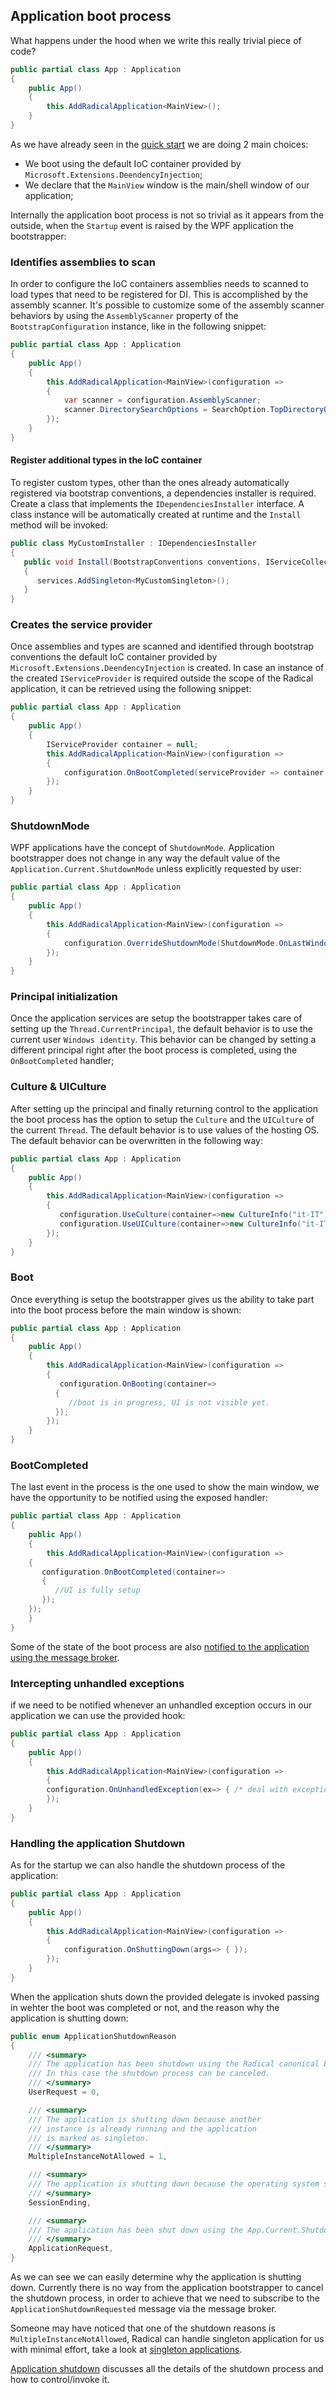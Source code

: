 ## Application boot process

What happens under the hood when we write this really trivial piece of code?

```csharp
public partial class App : Application
{
    public App()
    {
        this.AddRadicalApplication<MainView>();
    }
}
```

As we have already seen in the [quick start](/README.md#steps-to-bootstrap-your-project-in-3-minutes) we are doing 2 main choices:

* We boot using the default IoC container provided by `Microsoft.Extensions.DeendencyInjection`;
* We declare that the `MainView` window is the main/shell window of our application;

Internally the application boot process is not so trivial as it appears from the outside, when the `Startup` event is raised by the WPF application the bootstrapper:

### Identifies assemblies to scan

In order to configure the IoC containers assemblies needs to scanned to load types that need to be registered for DI. This is accomplished by the assembly scanner. It's possible to customize some of the assembly scanner behaviors by using the `AssemblyScanner` property of the `BootstrapConfiguration` instance, like in the following snippet:

```csharp
public partial class App : Application
{
    public App()
    {
        this.AddRadicalApplication<MainView>(configuration =>
        {
            var scanner = configuration.AssemblyScanner;
            scanner.DirectorySearchOptions = SearchOption.TopDirectoryOnly; //default value
        });
    }
}
```

#### Register additional types in the IoC container

To register custom types, other than the ones already automatically registered via bootstrap conventions, a dependencies installer is required. Create a class that implements the `IDependenciesInstaller` interface. A class instance will be automatically created at runtime and the `Install` method will be invoked:

```csharp
public class MyCustomInstaller : IDependenciesInstaller
{
   public void Install(BootstrapConventions conventions, IServiceCollection services, IEnumerable<Type> assemblyScanningResults)
   {
      services.AddSingleton<MyCustomSingleton>();
   }
}
```

### Creates the service provider

Once assemblies and types are scanned and identified through bootstrap conventions the default IoC container provided by `Microsoft.Extensions.DeendencyInjection` is created. In case an instance of the created `IServiceProvider` is required outside the scope of the Radical application, it can be retrieved using the following snippet:

```csharp
public partial class App : Application
{
    public App()
    {
        IServiceProvider container = null;
        this.AddRadicalApplication<MainView>(configuration =>
        {
            configuration.OnBootCompleted(serviceProvider => container = serviceProvider);
        });
    }
}
```

### ShutdownMode

WPF applications have the concept of `ShutdownMode`. Application bootstrapper does not change in any way the default value of the `Application.Current.ShutdownMode` unless explicitly requested by user:

```csharp
public partial class App : Application
{
    public App()
    {
        this.AddRadicalApplication<MainView>(configuration =>
        {
            configuration.OverrideShutdownMode(ShutdownMode.OnLastWindowClose);
        });
    }
}
```

### Principal initialization

Once the application services are setup the bootstrapper takes care of setting up the `Thread.CurrentPrincipal`, the default behavior is to use the current user `Windows identity`. This behavior can be changed by setting a different principal right after the boot process is completed, using the `OnBootCompleted` handler;

### Culture & UICulture

After setting up the principal and finally returning control to the application the boot process has the option to setup the `Culture` and the `UICulture` of the current `Thread`. The default behavior is to use values of the hosting OS. The default behavior can be overwritten in the following way:

```csharp
public partial class App : Application
{
    public App()
    {
        this.AddRadicalApplication<MainView>(configuration =>
        {
           configuration.UseCulture(container=>new CultureInfo("it-IT"));
           configuration.UseUICulture(container=>new CultureInfo("it-IT"));
        });
    }
}
```

### Boot

Once everything is setup the bootstrapper gives us the ability to take part into the boot process before the main window is shown:

```csharp
public partial class App : Application
{
    public App()
    {
        this.AddRadicalApplication<MainView>(configuration =>
        {
           configuration.OnBooting(container=>
          {
             //boot is in progress, UI is not visible yet.
          });
        });
    }
}
```

### BootCompleted

The last event in the process is the one used to show the main window, we have the opportunity to be notified using the exposed handler:

```csharp
public partial class App : Application
{
    public App()
    {
        this.AddRadicalApplication<MainView>(configuration =>
    {
       configuration.OnBootCompleted(container=>
       {
          //UI is fully setup
       });
    });
    }
}
```

Some of the state of the boot process are also [notified to the application using the message broker](built-in-messages.md).

### Intercepting unhandled exceptions

if we need to be notified whenever an unhandled exception occurs in our application we can use the provided hook:

```csharp
public partial class App : Application
{
    public App()
    {
        this.AddRadicalApplication<MainView>(configuration =>
        {
        configuration.OnUnhandledException(ex=> { /* deal with exception */ });
        });
    }
}
```

### Handling the application Shutdown

As for the startup we can also handle the shutdown process of the application:

```csharp
public partial class App : Application
{
    public App()
    {
        this.AddRadicalApplication<MainView>(configuration =>
        {
            configuration.OnShuttingDown(args=> { });
        });
    }
}
```

When the application shuts down the provided delegate is invoked passing in wehter the boot was completed or not, and the reason why the application is shutting down:

```csharp
public enum ApplicationShutdownReason
{
    /// <summary>
    /// The application has been shutdown using the Radical canonical behaviors.
    /// In this case the shutdown process can be canceled.
    /// </summary>
    UserRequest = 0,

    /// <summary>
    /// The application is shutting down because another
    /// instance is already running and the application
    /// is marked as singleton.
    /// </summary>
    MultipleInstanceNotAllowed = 1,

    /// <summary>
    /// The application is shutting down because the operating system session is ending.
    /// </summary>
    SessionEnding,

    /// <summary>
    /// The application has been shut down using the App.Current.Shutdown() method.
    /// </summary>
    ApplicationRequest,
}
```

As we can see we can easily determine why the application is shutting down. Currently there is no way from the application bootstrapper to cancel the shutdown process, in order to achieve that we need to subscribe to the `ApplicationShutdownRequested` message via the message broker.

Someone may have noticed that one of the shutdown reasons is `MultipleInstanceNotAllowed`, Radical can handle singleton application for us with minimal effort, take a look at [singleton applications](singleton-applications.md).

[Application shutdown](application-shutdown.md) discusses all the details of the shutdown process and how to control/invoke it.
